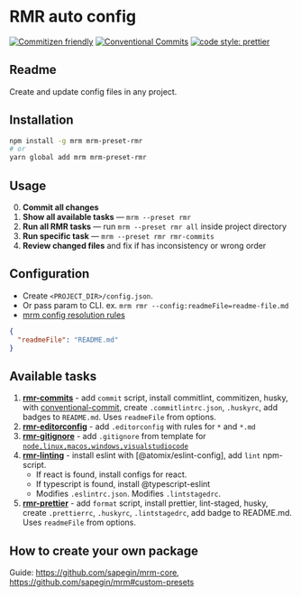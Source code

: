 # RMR auto config

[![Commitizen friendly](https://img.shields.io/badge/commitizen-friendly-brightgreen.svg)](http://commitizen.github.io/cz-cli/) [![Conventional Commits](https://img.shields.io/badge/Conventional%20Commits-1.0.0-yellow.svg)](https://conventionalcommits.org) [![code style: prettier](https://img.shields.io/badge/code_style-prettier-ff69b4.svg)](http://prettier.io)

## Readme

Create and update config files in any project.

## Installation

```bash
npm install -g mrm mrm-preset-rmr
# or
yarn global add mrm mrm-preset-rmr
```

## Usage

0. **Commit all changes**
1. **Show all available tasks** — `mrm --preset rmr`
1. **Run all RMR tasks** — run `mrm --preset rmr all` inside project directory
1. **Run specific task** — `mrm --preset rmr rmr-commits`
1. **Review changed files** and fix if has inconsistency or wrong order

## Configuration

- Create `<PROJECT_DIR>/config.json`.
- Or pass param to CLI. ex. `mrm rmr --config:readmeFile=readme-file.md`
- [mrm config resolution rules](https://github.com/sapegin/mrm#config-resolution-rules)

```json
{
  "readmeFile": "README.md"
}
```

## Available tasks

1. [**rmr-commits**] - add `commit` script, install commitlint, commitizen, husky, with [conventional-commit], create `.commitlintrc.json`, `.huskyrc`, add badges to `README.md`. Uses `readmeFile` from options.
1. [**rmr-editorconfig**] - add `.editorconfig` with rules for `*` and `*.md`
1. [**rmr-gitignore**] - add `.gitignore` from template for [`node,linux,macos,windows,visualstudiocode`]
1. [**rmr-linting**] - install eslint with [@atomix/eslint-config], add `lint` npm-script.
   - If react is found, install configs for react.
   - If typescript is found, install @typescript-eslint
   - Modifies `.eslintrc.json`. Modifies `.lintstagedrc`.
1. [**rmr-prettier**] - add `format` script, install prettier, lint-staged, husky, create `.prettierrc`, `.huskyrc`, `.lintstagedrc`, add badge to README.md. Uses `readmeFile` from options.

[@atomix/eslint]: http://github.com/atomixinteractions/eslint-config
[**rmr-commits**]: ./rmr-commits/index.js
[**rmr-editorconfig**]: ./rmr-editorconfig/index.js
[**rmr-gitignore**]: ./rmr-gitignore/index.js
[**rmr-linting**]: ./rmr-linting/index.js
[**rmr-prettier**]: ./rmr-prettier/index.js
[`node,linux,macos,windows,visualstudiocode`]: http://gitignore.io/api/node,linux,macos,windows,visualstudiocode
[conventional-commit]: https://conventionalcommits.org/

## How to create your own package

Guide: https://github.com/sapegin/mrm-core, https://github.com/sapegin/mrm#custom-presets

